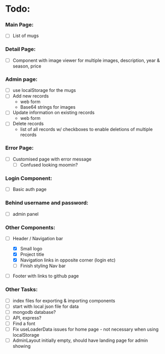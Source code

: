 # Todo: 

### Main Page: 
- [ ] List of mugs

### Detail Page: 
- [ ] Component with image viewer for multiple images, description, year & season, price 

### Admin page: 
- [ ] use localStorage for the mugs 
- [ ] Add new records
    - web form 
    - Base64 strings for images 
- [ ] Update information on existing records 
    - web form
- [ ] Delete records  
    - list of all records w/ checkboxes to enable deletions of multiple records 

### Error Page:
- [ ] Customised page with error message
    - [ ] Confused looking moomin?

### Login Component:
- [ ] Basic auth page

### Behind username and password:
- [ ] admin panel


### Other Components: 
- [ ] Header / Navigation bar
    - [x] Small logo
    - [x] Project title 
    - [x] Navigation links in opposite corner (login etc) 
    - [ ] Finish styling Nav bar 
- [ ] Footer with links to github page


### Other Tasks: 
- [ ] index files for exporting & importing components
- [ ] start with local json file for data 
- [ ] mongodb database? 
- [ ] API, express?
- [ ] Find a font 
- [ ] Fix useLoaderData issues for home page - not necessary when using localStorage
- [ ] AdminLayout initially empty, should have landing page for admin showing 
